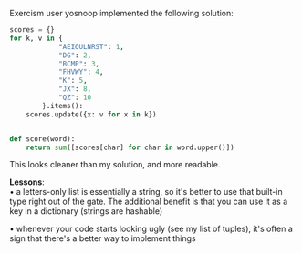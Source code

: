 Exercism user yosnoop implemented the following solution:  
```python
scores = {}
for k, v in {
            "AEIOULNRST": 1,
            "DG": 2,
            "BCMP": 3,
            "FHVWY": 4,
            "K": 5,
            "JX": 8,
            "QZ": 10
        }.items():
    scores.update({x: v for x in k})


def score(word):
    return sum([scores[char] for char in word.upper()])
```  

This looks cleaner than my solution, and more readable.  

**Lessons**:  
• a letters-only list is essentially a string, so it's better to use that built-in type right out of the gate. The additional benefit is that you can use it as a key in a dictionary (strings are hashable)  

• whenever your code starts looking ugly (see my list of tuples), it's often a sign that there's a better way to implement things  
